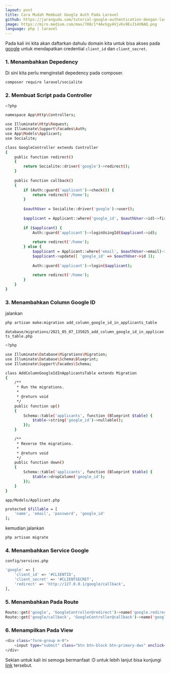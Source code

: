 ```yaml
---
layout: post
title: Cara Mudah Membuat Google Auth Pada Laravel
github: https://jaranguda.com/tutorial-google-authentication-dengan-laravel-6/
image: https://miro.medium.com/max/700/1*4AxSgy4VjvKv9EvJ14VNAQ.png
language: php | laravel
---
```


Pada kali ini kita akan daftarkan dahulu domain kita untuk bisa akses pada [google](https://console.developers.google.com) untuk mendapatkan credential `client_id` dan `client_secret`.

### 1. Menambahkan Depedency
Di sini kita perlu menginstall depedency pada composer.
```bash
composer require laravel/socialite
```

### 2. Membuat Script pada Controller
```bash
<?php

namespace App\Http\Controllers;

use Illuminate\Http\Request;
use Illuminate\Support\Facades\Auth;
use App\Models\Applicant;
use Socialite;

class GoogleController extends Controller
{
    public function redirect()
    {
        return Socialite::driver('google')->redirect();
    }
    
    public function callback()
    {
        if (Auth::guard('applicant')->check()) {
            return redirect('/home');
        }
        
        $oauthUser = Socialite::driver('google')->user();
        
        $applicant = Applicant::where('google_id', $oauthUser->id)->first();
        
        if ($applicant) {
            Auth::guard('applicant')->loginUsingId($applicant->id);
            
            return redirect('/home');
        } else {
            $applicant = Applicant::where('email', $oauthUser->email)->first();
            $applicant->update([ 'google_id' => $oauthUser->id ]);
            
            Auth::guard('applicant')->login($applicant);
            
            return redirect('/home');
        }
    }
}
```

### 3. Menambahkan Column Google ID
jalankan
```bash
php artisan make:migration add_column_google_id_in_applicants_table
```

`database/migrations/2021_05_07_135025_add_column_google_id_in_applicants_table.php`
```bash
<?php

use Illuminate\Database\Migrations\Migration;
use Illuminate\Database\Schema\Blueprint;
use Illuminate\Support\Facades\Schema;

class AddColumnGoogleIdInApplicantsTable extends Migration
{
    /**
     * Run the migrations.
     *
     * @return void
     */
    public function up()
    {
        Schema::table('applicants', function (Blueprint $table) {
            $table->string('google_id')->nullable();
        });
    }

    /**
     * Reverse the migrations.
     *
     * @return void
     */
    public function down()
    {
        Schema::table('applicants', function (Blueprint $table) {
            $table->dropColumn('google_id');
        });
    }
}
```

`app/Models/Applicant.php`
```bash
protected $fillable = [
    'name', 'email', 'password', 'google_id'
];
```

kemudian jalankan
```bash
php artisan migrate
```

### 4. Menambahkan Service Google
`config/services.php`
```bash
'google' => [
    'client_id' => '#CLIENTID',
    'client_secret' => '#CLIENTSECRET',
    'redirect' => 'http://127.0.0.1/google/callback',
],
```

### 5. Menambahkan Pada Route
```bash
Route::get('google', 'GoogleController@redirect')->name('google.redirect');
Route::get('google/callback', 'GoogleController@callback')->name('google.callback');
```

### 6. Menampilkan Pada View
```bash
<div class="form-group m-0">
    <input type="submit" class="btn btn-block btn-primary-dws" onclick="window.open('{{ route('google.redirect') }}')" value="Login with Google">
</div>
```

Sekian untuk kali ini semoga bermanfaat :D untuk lebih lanjut bisa kunjungi [link](https://jaranguda.com/tutorial-google-authentication-dengan-laravel-6/) tersebut.
